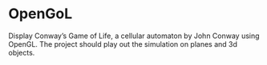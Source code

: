 # OpenGoL
Display Conway’s Game of Life, a cellular automaton by John Conway using OpenGL. The project should play out the simulation on planes and 3d objects.
